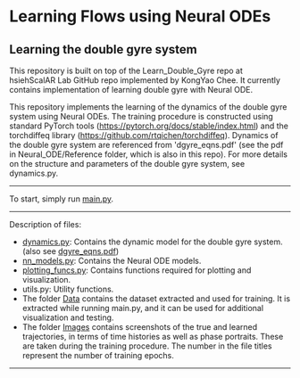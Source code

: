 # Learning Flows using Neural ODEs
## Learning the double gyre system

This repository is built on top of the Learn_Double_Gyre repo at hsiehScalAR Lab GitHub repo implemented by KongYao Chee. It currently contains implementation of learning double gyre with Neural ODE.


This repository implements the learning of the dynamics of the double gyre system using Neural ODEs.
The training procedure is constructed using standard PyTorch tools (https://pytorch.org/docs/stable/index.html) and the torchdiffeq library (https://github.com/rtqichen/torchdiffeq).
Dynamics of the double gyre system are referenced from 'dgyre_eqns.pdf' (see the pdf in Neural_ODE/Reference folder, which is also in this repo).
For more details on the structure and parameters of the double gyre system, see dynamics.py.

---

To start, simply run [main.py](main.py).

---

Description of files:
- [dynamics.py](dynamics.py): Contains the dynamic model for the double gyre system. (also see [dgyre_eqns.pdf](Reference/dgyre_eqns.pdf))
- [nn_models.py](nn_models.py): Contains the Neural ODE models.
- [plotting_funcs.py](plotting_funcs.py): Contains functions required for plotting and visualization.
- utils.py: Utility functions.  
- The folder [Data](Data) contains the dataset extracted and used for training.
  It is extracted while running main.py, 
  and it can be used for additional visualization and testing.
- The folder [Images](Images) contains screenshots of the true and learned trajectories,
  in terms of time histories as well as phase portraits.
  These are taken during the training procedure.
  The number in the file titles represent the number of training epochs.

---

